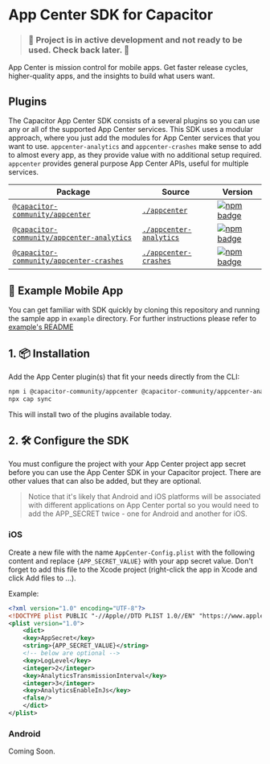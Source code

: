 # App Center SDK for Capacitor

> ### :rotating_light: Project is in active development and not ready to be used. Check back later. :rotating_light:

App Center is mission control for mobile apps. Get faster release cycles, higher-quality apps, and the insights to build what users want.

## Plugins

The Capacitor App Center SDK consists of a several plugins so you can use any or all of the supported App Center services. This SDK uses a modular approach, where you just add the modules for App Center services that you want to use. `appcenter-analytics` and `appcenter-crashes` make sense to add to almost every app, as they provide value with no additional setup required. `appcenter` provides general purpose App Center APIs, useful for multiple services.

| Package | Source | Version |
| --- | --- | --- |
| [`@capacitor-community/appcenter`](https://capacitorjs.com/docs/v3/apis/action-sheet) | [`./appcenter`](./appcenter) | [![npm badge](https://img.shields.io/npm/v/@capacitor-community/appcenter?style=flat-square)](https://www.npmjs.com/package/@capacitor-community/appcenter)
| [`@capacitor-community/appcenter-analytics`](https://capacitorjs.com/docs/v3/apis/appcenter-analytics) | [`./appcenter-analytics`](./appcenter-analytics) | [![npm badge](https://img.shields.io/npm/v/@capacitor-community/appcenter-analytics?style=flat-square)](https://www.npmjs.com/package/@capacitor-community/appcenter-analytics)
| [`@capacitor-community/appcenter-crashes`](https://capacitorjs.com/docs/v3/apis/appcenter-crashes) | [`./appcenter-crashes`](./appcenter-crashes) | [![npm badge](https://img.shields.io/npm/v/@capacitor-community/appcenter-crashes?style=flat-square)](https://www.npmjs.com/package/@capacitor-community/appcenter-crashes)

## 📱 Example Mobile App

You can get familiar with SDK quickly by cloning this repository and running the sample app in `example` directory. For further instructions please refer to [example's README](example/README.md)

## 1. 📦 Installation

Add the App Center plugin(s) that fit your needs directly from the CLI:

```bash
npm i @capacitor-community/appcenter @capacitor-community/appcenter-analytics
npx cap sync
```

This will install two of the plugins available today.

## 2. 🛠 Configure the SDK

You must configure the project with your App Center project app secret before you can use the App Center SDK in your Capacitor project. There are other values that can also be added, but they are optional.

> Notice that it's likely that Android and iOS platforms will be associated with different applications on App Center portal so you would need to add the APP_SECRET twice - one for Android and another for iOS.

### iOS

Create a new file with the name `AppCenter-Config.plist` with the following content and replace `{APP_SECRET_VALUE}` with your app secret value. Don't forget to add this file to the Xcode project (right-click the app in Xcode and click Add files to ...).

Example:

```xml
<?xml version="1.0" encoding="UTF-8"?>
<!DOCTYPE plist PUBLIC "-//Apple//DTD PLIST 1.0//EN" "https://www.apple.com/DTDs/PropertyList-1.0.dtd">
<plist version="1.0">
    <dict>
    <key>AppSecret</key>
    <string>{APP_SECRET_VALUE}</string>
    <!-- below are optional -->
    <key>LogLevel</key>
	<integer>2</integer>
    <key>AnalyticsTransmissionInterval</key>
	<integer>3</integer>
	<key>AnalyticsEnableInJs</key>
	<false/>
    </dict>
</plist>
```

### Android

Coming Soon.